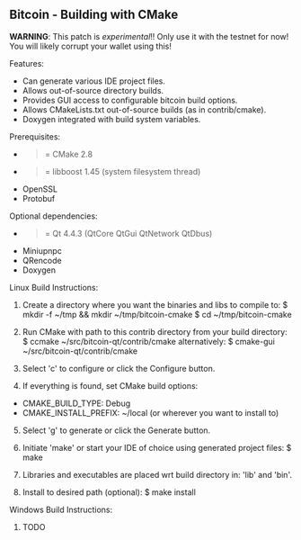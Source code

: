 Bitcoin - Building with CMake
-----------------------------

**WARNING**: This patch is _experimental_!! Only use it with the testnet for now! You will likely corrupt your wallet using this! 

Features:
  - Can generate various IDE project files.
  - Allows out-of-source directory builds.
  - Provides GUI access to configurable bitcoin build options.
  - Allows CMakeLists.txt out-of-source builds (as in contrib/cmake).
  - Doxygen integrated with build system variables.

Prerequisites:
  - >= CMake 2.8
  - >= libboost 1.45 (system filesystem thread)
  - OpenSSL
  - Protobuf

Optional dependencies:
  - >= Qt 4.4.3 (QtCore QtGui QtNetwork QtDbus)
  - Miniupnpc
  - QRencode
  - Doxygen

Linux Build Instructions:

1. Create a directory where you want the binaries and libs to compile to:
    $ mkdir -f ~/tmp && mkdir ~/tmp/bitcoin-cmake
    $ cd ~/tmp/bitcoin-cmake

2. Run CMake with path to this contrib directory from your build directory:
    $ ccmake ~/src/bitcoin-qt/contrib/cmake
    alternatively:
    $ cmake-gui ~/src/bitcoin-qt/contrib/cmake

3. Select 'c' to configure or click the Configure button.

4. If everything is found, set CMake build options:
  - CMAKE_BUILD_TYPE: Debug
  - CMAKE_INSTALL_PREFIX: ~/local (or wherever you want to install to)

5. Select 'g' to generate or click the Generate button.

6. Initiate 'make' or start your IDE of choice using generated project files:
    $ make

7. Libraries and executables are placed wrt build directory in: 'lib' and 'bin'.

8. Install to desired path (optional):
    $ make install

Windows Build Instructions:

1. TODO


